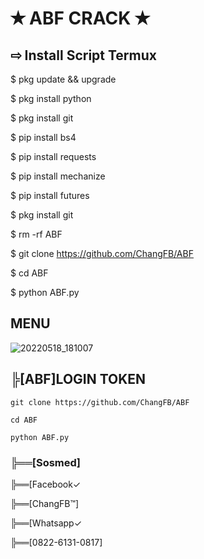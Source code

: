 # ✭ ABF CRACK ✭


## ⇨  Install Script Termux

$ pkg update && upgrade  

$ pkg install python  

$ pkg install git  

$ pip install bs4  

$ pip install requests  

$ pip install mechanize  

$ pip install futures

$ pkg install git 

$ rm -rf ABF

$ git clone https://github.com/ChangFB/ABF

$ cd ABF

$ python ABF.py 

## MENU

![20220518_181007](https://user-images.githubusercontent.com/105783602/169016444-768fe28a-fd65-4e13-9c57-8e278e9e7987.jpg)



## ╠[ABF]LOGIN TOKEN ##
```
git clone https://github.com/ChangFB/ABF

cd ABF

python ABF.py 
```


### ╠══[Sosmed]

╠══[Facebook✓

╠══[ChangFB™]

╠══[Whatsapp✓

╠══[0822-6131-0817]
